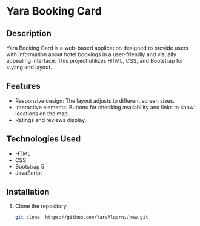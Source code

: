 # Yara Booking Card

## Description

Yara Booking Card is a web-based application designed to provide users with information about hotel bookings in a user-friendly and visually appealing interface. This project utilizes HTML, CSS, and Bootstrap for styling and layout.

## Features

- Responsive design: The layout adjusts to different screen sizes.
- Interactive elements: Buttons for checking availability and links to show locations on the map.
- Ratings and reviews display.

## Technologies Used

- HTML
- CSS
- Bootstrap 5
- JavaScript

## Installation

1. Clone the repository:
   ```bash
   git clone  https://github.com/YaraAlqarni/new.git 

